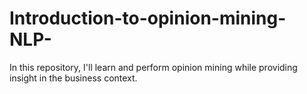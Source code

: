 # Introduction-to-opinion-mining-NLP-
In this repository, I'll learn and perform opinion mining while providing insight in the business context.
